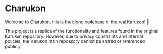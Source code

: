 # Charukon

Welcome to Charukon, this is the clone codebase of the real Karukon! 🚀

This project is a replica of the functionality and features found in the original Karukon repository. However, due to privacy constraints and internal policies, the Karukon main repository cannot be shared or referenced publicly.
